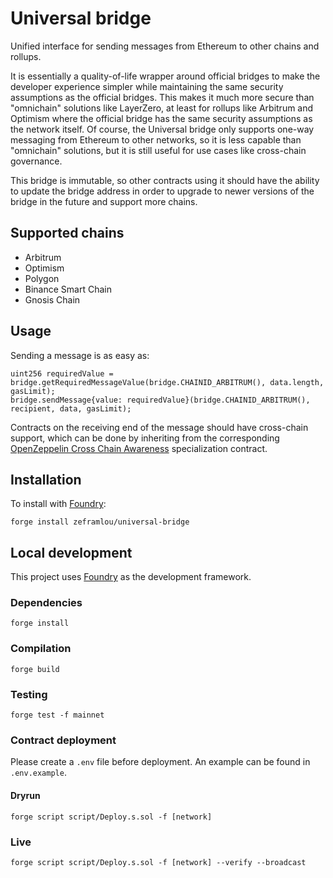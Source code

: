 # Universal bridge

Unified interface for sending messages from Ethereum to other chains and rollups.

It is essentially a quality-of-life wrapper around official bridges to make the developer experience simpler while maintaining the same security assumptions as the official bridges. This makes it much more secure than "omnichain" solutions like LayerZero, at least for rollups like Arbitrum and Optimism where the official bridge has the same security assumptions as the network itself. Of course, the Universal bridge only supports one-way messaging from Ethereum to other networks, so it is less capable than "omnichain" solutions, but it is still useful for use cases like cross-chain governance.

This bridge is immutable, so other contracts using it should have the ability to update the bridge address in order to upgrade to newer versions of the bridge in the future and support more chains.

## Supported chains

- Arbitrum
- Optimism
- Polygon
- Binance Smart Chain
- Gnosis Chain

## Usage

Sending a message is as easy as:

```solidity
uint256 requiredValue = bridge.getRequiredMessageValue(bridge.CHAINID_ARBITRUM(), data.length, gasLimit);
bridge.sendMessage{value: requiredValue}(bridge.CHAINID_ARBITRUM(), recipient, data, gasLimit);
```

Contracts on the receiving end of the message should have cross-chain support, which can be done by inheriting from the corresponding [OpenZeppelin Cross Chain Awareness](https://docs.openzeppelin.com/contracts/4.x/api/crosschain) specialization contract.

## Installation

To install with [Foundry](https://github.com/foundry-rs/foundry):

```
forge install zeframlou/universal-bridge
```

## Local development

This project uses [Foundry](https://github.com/foundry-rs/foundry) as the development framework.

### Dependencies

```
forge install
```

### Compilation

```
forge build
```

### Testing

```
forge test -f mainnet
```

### Contract deployment

Please create a `.env` file before deployment. An example can be found in `.env.example`.

#### Dryrun

```
forge script script/Deploy.s.sol -f [network]
```

### Live

```
forge script script/Deploy.s.sol -f [network] --verify --broadcast
```